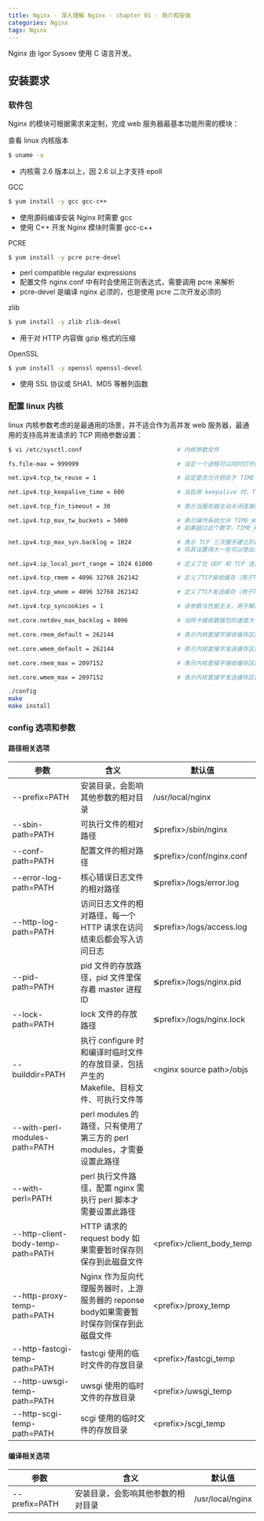 ```yaml
---
title: Nginx - 深入理解 Nginx - chapter 01 - 简介和安装
categories: Nginx
tags: Nginx
---
```


Nginx 由 Igor Sysoev 使用 C 语言开发。

<!--more-->

## 安装要求

### 软件包

Nginx 的模块可根据需求来定制，完成 web 服务器最基本功能所需的模块：

查看 linux 内核版本
```bash
$ uname -a
```
* 内核需 2.6 版本以上，因 2.6 以上才支持 epoll

GCC
```bash
$ yum install -y gcc gcc-c++
```
* 使用源码编译安装 Nginx 时需要 gcc
* 使用 C++ 开发 Nginx 模块时需要 gcc-c++

PCRE
```bash
$ yum install -y pcre pcre-devel
```
* perl compatible regular expressions
* 配置文件 nginx.conf 中有时会使用正则表达式，需要调用 pcre 来解析
* pcre-devel 是编译 nginx 必须的，也是使用 pcre 二次开发必须的

zlib
```bash
$ yum install -y zlib zlib-devel
```
* 用于对 HTTP 内容做 gzip 格式的压缩


OpenSSL
```bash
$ yum install -y openssl openssl-devel
```
* 使用 SSL 协议或 SHA1、MD5 等散列函数

### 配置 linux 内核

linux 内核参数考虑的是最通用的场景，并不适合作为高并发 web 服务器，最通用的支持高并发请求的 TCP 网络参数设置：

```bash
$ vi /etc/sysctl.conf                           # 内核参数文件

fs.file-max = 999999                            # 设定一个进程可以同时打开的最大句柄数，此参数直接限制了最大并发连接数

net.ipv4.tcp_tw_reuse = 1                       # 设定是否允许把处于 TIME-WAIT 状态的 SOCKET 重新用于新的 TCP 连接

net.ipv4.tcp_keepalive_time = 600               # 当启用 keepalive 时，TCP 发送 keepalive 消息的频度，默认 2 小时

net.ipv4.tcp_fin_timeout = 30                   # 表示当服务器主动关闭连接时，socket保持在 FIN-WAIT-2 状态的最大时间

net.ipv4.tcp_max_tw_buckets = 5000              # 表示操作系统允许 TIME_WAIT 套接字数量的最大值，默认为 180000，过多的TIME_WAIT套接字会使Web服务器变慢。
                                                # 如果超过这个数字，TIME_WAIT套接字将立刻被清除并打印警告信息。

net.ipv4.tcp_max_syn.backlog = 1024             # 表示 TCP 三次握手建立阶段接收SYN请求队列的最大长度，默认为1024，
                                                # 将其设置得大一些可以使出现Nginx繁忙来不及accept新连接的情况时，Linux不至于丢失客户端发起的连接请求。

net.ipv4.ip_local_port_range = 1024 61000       # 定义了在 UDP 和 TCP 连接中本地端口的取值范围 （不包括连接的远端）

net.ipv4.tcp_rmem = 4096 32768 262142           # 定义了TCP接收缓存（用于TCP接收滑动窗口）的最小值、默认值、最大值。

net.ipv4.tcp_wmem = 4096 32768 262142           # 定义了TCP发送缓存（用于TCP发送滑动窗口）的最小值、默认值、最大值。

net.ipv4.tcp_syncookies = 1                     # 该参数与性能无关，用于解决TCP的SYN攻击

net.core.netdev_max_backlog = 8096              # 当网卡接收数据包的速度大于内核处理的速度时，会有一个队列保存这些数据包。这个参数表示该队列的最大值。

net.core.rmem_default = 262144                  # 表示内核套接字接收缓存区默认的大小

net.core.wmem_default = 262144                  # 表示内核套接字发送缓存区默认的大小 

net.core.rmem_max = 2097152                     # 表示内核套接字接收缓存区的最大大小

net.core.wmem_max = 2097152                     # 表示内核套接字发送缓存区的最大大小
```

```bash
./config
make
make install
```

### config 选项和参数

#### 路径相关选项

|参数|含义|默认值|
|---|---|---|
|--prefix=PATH|安装目录，会影响其他参数的相对目录|/usr/local/nginx|
|--sbin-path=PATH|可执行文件的相对路径|&lg;prefix&gt;/sbin/nginx|
|--conf-path=PATH|配置文件的相对路径|&lg;prefix&gt;/conf/nginx.conf|
|--error-log-path=PATH|核心错误日志文件的相对路径|&lg;prefix&gt;/logs/error.log|
|--http-log-path=PATH|访问日志文件的相对路径，每一个 HTTP 请求在访问结束后都会写入访问日志|&lg;prefix&gt;/logs/access.log|
|--pid-path=PATH|pid 文件的存放路径，pid 文件里保存着 master 进程 ID|&lg;prefix&gt;/logs/nginx.pid|
|--lock-path=PATH|lock 文件的存放路径|&lg;prefix&gt;/logs/nginx.lock|
|--builddir=PATH|执行 configure 时和编译时临时文件的存放目录，包括产生的 Makefile、目标文件、可执行文件等|&lt;nginx source path&gt;/objs|
|--with-perl-modules-path=PATH|perl modules 的路径，只有使用了第三方的 perl modules，才需要设置此路径||
|--with-perl=PATH|perl 执行文件路径，配置 nginx 需执行 perl 脚本才需要设置此路径||
|--http-client-body-temp-path=PATH|HTTP 请求的 request body 如果需要暂时保存则保存到此磁盘文件|&lt;prefix&gt;/client_body_temp|
|--http-proxy-temp-path=PATH|Nginx 作为反向代理服务器时，上游服务器的 reponse body如果需要暂时保存则保存到此磁盘文件|&lt;prefix&gt;/proxy_temp|
|--http-fastcgi-temp-path=PATH|fastcgi 使用的临时文件的存放目录|&lt;prefix&gt;/fastcgi_temp|
|--http-uwsgi-temp-path=PATH|uwsgi 使用的临时文件的存放目录|&lt;prefix&gt;/uwsgi_temp|
|--http-scgi-temp-path=PATH|scgi 使用的临时文件的存放目录|&lt;prefix&gt;/scgi_temp|

#### 编译相关选项

|参数|含义|默认值|
|---|---|---|
|--prefix=PATH|安装目录，会影响其他参数的相对目录|/usr/local/nginx|
